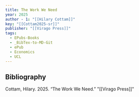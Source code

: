 ```yaml
---
title: The Work We Need
year: 2025
author - 1: "[[Hilary Cottam]]"
key: "[[Cottam2025-sr]]"
publisher: "[[Virago Press]]"
tags:
  - EPubs-Books
  - _BibTex-to-MD-Git
  - ePub
  - Economics
  - UCL
---
```


## Bibliography
Cottam, Hilary. 2025. “The Work We Need.” "[[Virago Press]]"